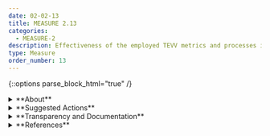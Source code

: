 ```yaml
---
date: 02-02-13
title: MEASURE 2.13
categories:
  - MEASURE-2
description: Effectiveness of the employed TEVV metrics and processes in the MEASURE function are evaluated and documented. 
type: Measure
order_number: 13
---
```

{::options parse_block_html="true" /} 


<details>
<summary markdown="span">**About**</summary>      
<br>
The development of metrics is a process often considered to be objective but, as a human and organization driven endeavor, can reflect implicit and systemic biases, and may inadvertently reflect factors unrelated to the target function. Measurement approaches can be oversimplified, gamed, lack critical nuance, become used and relied upon in unexpected ways, fail to account for differences in affected groups and contexts.

Revisiting the metrics chosen in Measure 2.1 through 2.12 in a process of continual improvement can help AI actors to evaluate and document metric effectiveness and make necessary course corrections.

</details>

<details>
<summary markdown="span">**Suggested Actions**</summary>

- Review selected system metrics and associated TEVV processes to determine if they are able to sustain system improvements, including the identification and removal of errors.
- Regularly evaluate system metrics for utility, and consider descriptive approaches in place of overly complex methods.
- Review selected system metrics for acceptability within the end user and impacted community of interest.
- Assess effectiveness of metrics for identifying and measuring risks.

</details>

<details>
<summary markdown="span">**Transparency and Documentation**</summary>
<br>
**Organizations can document the following:**

- To what extent does the system/entity consistently measure progress towards stated goals and objectives?
- Given the purpose of this AI, what is an appropriate interval for checking whether it is still accurate, unbiased, explainable, etc.? What are the checks for this model?
- What corrective actions has the entity taken to enhance the quality, accuracy, reliability, and representativeness of the data?
- To what extent are the model outputs consistent with the entity’s values and principles to foster public trust and equity?
- How will the accuracy or appropriate performance metrics be assessed?

**AI Transparency Resources:**

- GAO-21-519SP - Artificial Intelligence: An Accountability Framework for Federal Agencies & Other Entities. [URL](https://www.gao.gov/products/gao-21-519sp)
- Artificial Intelligence Ethics Framework For The Intelligence Community. [URL](https://www.intelligence.gov/artificial-intelligence-ethics-framework-for-the-intelligence-community) 

</details>

<details>
<summary markdown="span">**References**</summary>      
<br>
Arvind Narayanan. "The limits of the quantitative approach to discrimination." 2022 James Baldwin lecture, Princeton University, October 11, 2022. [URL](https://www.cs.princeton.edu/~arvindn/talks/baldwin-discrimination/baldwin-discrimination-transcript.pdf)

Devansh Saxena, Karla Badillo-Urquiola, Pamela J. Wisniewski, and Shion Guha. “A Human-Centered Review of Algorithms Used within the U.S. Child Welfare System.” CHI ‘20: Proceedings of the 2020 CHI Conference on Human Factors in Computing Systems, April 23, 2020, 1–15. [URL](https://doi.org/10.1145/3313831.3376229)

Rachel Thomas and David Uminsky. “Reliance on Metrics Is a Fundamental Challenge for AI.” Patterns 3, no. 5 (May 13, 2022): 100476. [URL](https://doi.org/10.1016/j.patter.2022.100476)

Momin M. Malik. "A Hierarchy of Limitations in Machine Learning." arXiv preprint, submitted February 29, 2020. [URL](https://arxiv.org/abs/2002.05193

</details>
